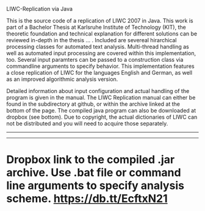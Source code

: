 LIWC-Replication via Java

This is the source code of a replication of LIWC 2007 in Java. This work is part of a Bachelor Thesis at Karlsruhe Institute 
of Technology (KIT), the theoretic foundation and technical explanation for different solutions can be reviewed in-depth in the thesis ... .
Included are severeal hirarchical processing classes for automated text analysis. 
Multi-thread handling as well as automated input processing are covered within this implementation, too. Several input paramters can be passed to a construction class via commandline arguments to specify behavior. This implementation features a close replication of LIWC for the languages English and German, as well as an improved algorithmic analysis version.

Detailed information about input configuration and actual handling of the program is given in the manual. The LIWC Replication manual can either be found in the subdirectory at github, or within the archive linked at the bottom of the page. The compiled java program can also be downloaded at dropbox (see bottom). Due to copyright, the actual dictionaries of LIWC can not be  distributed and you will need to acquire those separately.

------


------
Dropbox link to the compiled .jar archive. Use .bat file or command line arguments to specify analysis scheme.
https://db.tt/EcftxN21
================
